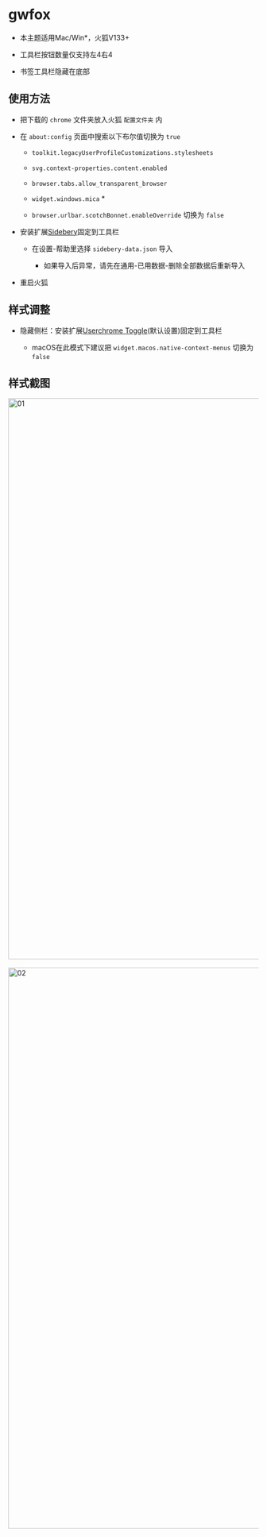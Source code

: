 # gwfox

- 本主题适用Mac/Win*，火狐V133+

- 工具栏按钮数量仅支持左4右4

- 书签工具栏隐藏在底部

## 使用方法

- 把下载的 `chrome` 文件夹放入火狐 `配置文件夹` 内

- 在 `about:config` 页面中搜索以下布尔值切换为 `true`

  - `toolkit.legacyUserProfileCustomizations.stylesheets`

  - `svg.context-properties.content.enabled`
 
  - `browser.tabs.allow_transparent_browser`
 
  - `widget.windows.mica` *
 
  - `browser.urlbar.scotchBonnet.enableOverride` 切换为 `false`

- 安装扩展[Sidebery](https://addons.mozilla.org/firefox/addon/sidebery)固定到工具栏

  - 在设置-帮助里选择 `sidebery-data.json` 导入
    
    - 如果导入后异常，请先在通用-已用数据-删除全部数据后重新导入

- 重启火狐


## 样式调整

- 隐藏侧栏：安装扩展[Userchrome Toggle](https://addons.mozilla.org/firefox/addon/userchrome-toggle)(默认设置)固定到工具栏

  - macOS在此模式下建议把 `widget.macos.native-context-menus` 切换为 `false`

## 样式截图

<picture>
<source media="(prefers-color-scheme: light)" srcset="https://github.com/user-attachments/assets/0be61e2d-9350-4a95-8fe6-03913cba61aa">
<source media="(prefers-color-scheme: dark)" srcset="https://github.com/user-attachments/assets/da771032-7911-426d-8f20-62c8249b7f1e">
<img width="1130" alt="01">
</picture>
<br><br>
<picture>
<source media="(prefers-color-scheme: light)" srcset="https://github.com/user-attachments/assets/f16b0787-f21f-4f74-8c51-7e3f396acaeb">
<source media="(prefers-color-scheme: dark)" srcset="https://github.com/user-attachments/assets/f0586711-7da5-4ed2-8a97-d612d967ddba">
<img width="1130" alt="02">
</picture>
